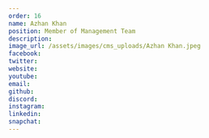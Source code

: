 ```yaml
---
order: 16
name: Azhan Khan
position: Member of Management Team
description: 
image_url: /assets/images/cms_uploads/Azhan Khan.jpeg
facebook: 
twitter: 
website: 
youtube: 
email: 
github: 
discord: 
instagram: 
linkedin: 
snapchat: 
---
```

